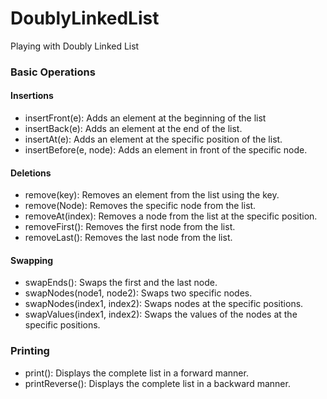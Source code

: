 # DoublyLinkedList
Playing with Doubly Linked List

### Basic Operations
#### Insertions 
* insertFront(e): Adds an element at the beginning of the list
* insertBack(e): Adds an element at the end of the list.
* insertAt(e): Adds an element at the specific position of the list.
* insertBefore(e, node): Adds an element in front of the specific node.

#### Deletions
* remove(key): Removes an element from the list using the key.
* remove(Node): Removes the specific node from the list.
* removeAt(index): Removes a node from the list at the specific position.
* removeFirst(): Removes the first node from the list.
* removeLast(): Removes the last node from the list.

#### Swapping 
* swapEnds(): Swaps the first and the last node.
* swapNodes(node1, node2): Swaps two specific nodes.
* swapNodes(index1, index2): Swaps nodes at the specific positions.
* swapValues(index1, index2): Swaps the values of the nodes at the specific positions.

### Printing
* print():  Displays the complete list in a forward manner.
* printReverse():  Displays the complete list in a backward manner.
